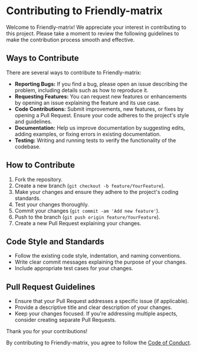 # Contributing to Friendly-matrix

Welcome to Friendly-matrix! We appreciate your interest in contributing to this project. Please take a moment to review the following guidelines to make the contribution process smooth and effective.

## Ways to Contribute

There are several ways to contribute to Friendly-matrix:

- **Reporting Bugs:** If you find a bug, please open an issue describing the problem, including details such as how to reproduce it.
- **Requesting Features:** You can request new features or enhancements by opening an issue explaining the feature and its use case.
- **Code Contributions:** Submit improvements, new features, or fixes by opening a Pull Request. Ensure your code adheres to the project's style and guidelines.
- **Documentation:** Help us improve documentation by suggesting edits, adding examples, or fixing errors in existing documentation.
- **Testing:** Writing and running tests to verify the functionality of the codebase.

## How to Contribute

1. Fork the repository.
2. Create a new branch (`git checkout -b feature/YourFeature`).
3. Make your changes and ensure they adhere to the project's coding standards.
4. Test your changes thoroughly.
5. Commit your changes (`git commit -am 'Add new feature'`).
6. Push to the branch (`git push origin feature/YourFeature`).
7. Create a new Pull Request explaining your changes.

## Code Style and Standards

- Follow the existing code style, indentation, and naming conventions.
- Write clear commit messages explaining the purpose of your changes.
- Include appropriate test cases for your changes.

## Pull Request Guidelines

- Ensure that your Pull Request addresses a specific issue (if applicable).
- Provide a descriptive title and clear description of your changes.
- Keep your changes focused. If you're addressing multiple aspects, consider creating separate Pull Requests.

Thank you for your contributions!

By contributing to Friendly-matrix, you agree to follow the [Code of Conduct](CODE_OF_CONDUCT.md).
